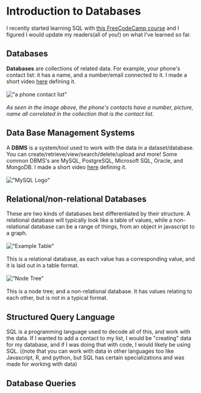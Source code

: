 # Introduction to Databases
I recently started learning SQL with [this FreeCodeCamp course](https://www.youtube.com/watch?v=HXV3zeQKqGY) and I figured I would update my readers(all of you!) on what I've learned so far. 

## Databases
**Databases** are collections of related data. For example, your phone's contact list: it has a name, and a number/email connected to it. I made a short video [here](https://www.youtube.com/watch?v=cum_i-C1K-4) defining it. <br><Br>
!["a phone contact list"](https://www.howelawfirm.com/wp-content/uploads/2023/10/contacts-phone-favorites.jpg.webp)<br><Br>
*As seen in the image above, the phone's contacts have a number, picture, name all correlated in the collection that is the contact list.*

## Data Base Management Systems
A **DBMS** is a system/tool used to work with the data in a dataset/database. You can create/retrieve/view/search/delete/upload and more! Some common DBMS's are MySQL, PostgreSQL, Microsoft SQL, Oracle, and MongoDB. I made a short video [here](https://www.youtube.com/watch?v=Lg4wGLsCE_Y) defining it. <br><Br>
!["MySQL Logo"](https://encrypted-tbn0.gstatic.com/images?q=tbn:ANd9GcSF9UXfrx8TWM7eyKB1jdIk66ZoGVmTtqWjKQ&s)

## Relational/non-relational Databases
These are two kinds of databases best differentiated by their structure. A relational database will typically look like a table of values, while a non-relational database can be a range of things, from an object in javascript to a graph. <Br><Br>
!["Example Table"](https://vt-vtwa-assets.varsitytutors.com/vt-vtwa/uploads/problem_question_image/image/22885/TABLE8.PNG) <br><Br>
This is a relational database, as each value has a corresponding value, and it is laid out in a table format. <br><br>
!["Node Tree"](https://media.geeksforgeeks.org/wp-content/uploads/20240811023816/Introduction-to-Binary-Tree.webp)<br><br>
This is a node tree; and a non-relational database. It has values relating to each other, but is not in a typical format.

## Structured Query Language
SQL is a programming language used to decode all of this, and work with the data. If I wanted to add a contact to my list, I would be "creating" data for my database, and if I was doing that with code, I would likely be using SQL. ((note that you can work with data in other languages too like Javascript, R, and python, but SQL has certain specializations and was made for working with data)

## Database Queries
